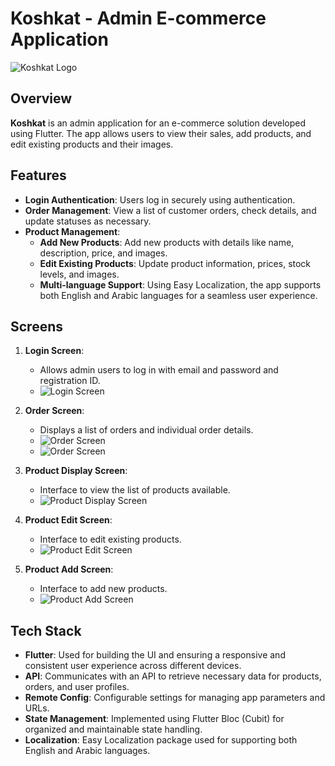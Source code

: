 # Koshkat - Admin E-commerce Application

![Koshkat Logo](https://github.com/user-attachments/assets/49e224d2-ff44-46ac-ae4f-1618236e10a7) <!-- Replace with the direct link to your image -->

## Overview
**Koshkat** is an admin application for an e-commerce solution developed using Flutter. The app allows users to view their sales, add products, and edit existing products and their images.

## Features
- **Login Authentication**: Users log in securely using authentication.
- **Order Management**: View a list of customer orders, check details, and update statuses as necessary.
- **Product Management**:
  - **Add New Products**: Add new products with details like name, description, price, and images.
  - **Edit Existing Products**: Update product information, prices, stock levels, and images.
  - **Multi-language Support**: Using Easy Localization, the app supports both English and Arabic languages for a seamless user experience.

## Screens
1. **Login Screen**: 
   - Allows admin users to log in with email and password and registration ID.
   - ![Login Screen](https://github.com/user-attachments/assets/566b8c0e-5825-49ae-a42d-e6c3ddf079a0)

2. **Order Screen**: 
   - Displays a list of orders and individual order details.
   - ![Order Screen](https://github.com/user-attachments/assets/90d70e0e-5bf2-4340-a126-174d3d854fa0)
   - ![Order Screen](https://github.com/user-attachments/assets/1bfddde8-3831-42a7-a557-90a70385e91f)

3. **Product Display Screen**: 
   - Interface to view the list of products available.
   - ![Product Display Screen](https://github.com/user-attachments/assets/794d314a-6b74-425c-bbcc-6c0a92defcef)

4. **Product Edit Screen**: 
   - Interface to edit existing products.
   - ![Product Edit Screen](https://github.com/user-attachments/assets/e26f91c2-97ac-457b-8f36-c4ade6ef5eb9)


5. **Product Add Screen**: 
   - Interface to add new products.
   - ![Product Add Screen](https://github.com/user-attachments/assets/f1595179-4f9a-4a36-8b16-979b628206d3)


## Tech Stack
- **Flutter**: Used for building the UI and ensuring a responsive and consistent user experience across different devices.
- **API**: Communicates with an API to retrieve necessary data for products, orders, and user profiles.
- **Remote Config**: Configurable settings for managing app parameters and URLs.
- **State Management**: Implemented using Flutter Bloc (Cubit) for organized and maintainable state handling.
- **Localization**: Easy Localization package used for supporting both English and Arabic languages.

